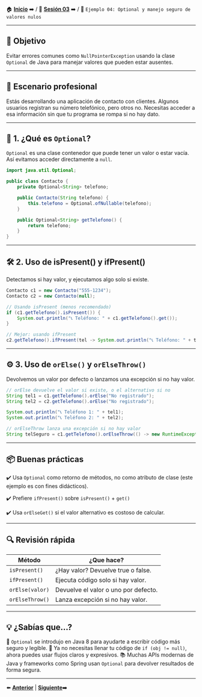 🏠 [**Inicio**](../../Readme.md) ➡️ / 📖 [**Sesión 03**](../Readme.md) ➡️ / 📝 `Ejemplo 04: Optional y manejo seguro de valores nulos`

---

## 🎯 Objetivo

Evitar errores comunes como `NullPointerException` usando la clase `Optional` de Java para manejar valores que pueden estar ausentes.

---

## 📌 Escenario profesional

Estás desarrollando una aplicación de contacto con clientes. Algunos usuarios registran su número telefónico, pero otros no. Necesitas acceder a esa información sin que tu programa se rompa si no hay dato.

---

## 🧪 1. ¿Qué es `Optional`?

`Optional` es una clase contenedor que puede tener un valor o estar vacía. Así evitamos acceder directamente a `null`.

```java
import java.util.Optional;

public class Contacto {
    private Optional<String> telefono;

    public Contacto(String telefono) {
        this.telefono = Optional.ofNullable(telefono);
    }

    public Optional<String> getTelefono() {
        return telefono;
    }
}
```
---

## 🛠️ 2. Uso de isPresent() y ifPresent()

Detectamos si hay valor, y ejecutamos algo solo si existe.

```java
Contacto c1 = new Contacto("555-1234");
Contacto c2 = new Contacto(null);

// Usando isPresent (menos recomendado)
if (c1.getTelefono().isPresent()) {
    System.out.println("📞 Teléfono: " + c1.getTelefono().get());
}

// Mejor: usando ifPresent
c2.getTelefono().ifPresent(tel -> System.out.println("📞 Teléfono: " + tel));
```
---

## ⚙️ 3. Uso de `orElse()` y `orElseThrow()`

Devolvemos un valor por defecto o lanzamos una excepción si no hay valor.

```java
// orElse devuelve el valor si existe, o el alternativo si no
String tel1 = c1.getTelefono().orElse("No registrado");
String tel2 = c2.getTelefono().orElse("No registrado");

System.out.println("📞 Teléfono 1: " + tel1);
System.out.println("📞 Teléfono 2: " + tel2);

// orElseThrow lanza una excepción si no hay valor
String telSeguro = c1.getTelefono().orElseThrow(() -> new RuntimeException("⚠️ Teléfono obligatorio"));
```
---

## 📦 Buenas prácticas  

✔️ Usa `Optional` como retorno de métodos, no como atributo de clase (este ejemplo es con fines didácticos).

✔️ Prefiere `ifPresent()` sobre `isPresent()` + `get()`  

✔️ Usa `orElseGet()` si el valor alternativo es costoso de calcular.  

---

## 🔍 Revisión rápida

| Método         | ¿Que hace?                            |
|----------------|---------------------------------------|
| `isPresent()`	 | ¿Hay valor? Devuelve true o false.    |
| `ifPresent()`	 | Ejecuta código solo si hay valor.     |
| `orElse(valor)`| Devuelve el valor o uno por defecto.  |
| `orElseThrow()`| Lanza excepción si no hay valor.      |

---

## 💡 ¿Sabías que...?

🧠 `Optional` se introdujo en Java 8 para ayudarte a escribir código más seguro y legible.
🚫 Ya no necesitas llenar tu código de `if (obj != null)`, ahora puedes usar flujos claros y expresivos.
📚 Muchas APIs modernas de Java y frameworks como Spring usan `Optional` para devolver resultados de forma segura.

---

⬅️ [**Anterior**](../Readme.md) | [**Siguiente**](../Reto-04/Readme.md)➡️

